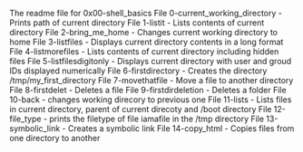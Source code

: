 The readme file for 0x00-shell_basics
File 0-current_working_directory - Prints path of current directory
File 1-listit - Lists contents of current directory
File 2-bring_me_home - Changes current working directory to home
File 3-listfiles - Displays current directory contents in a long format
File 4-listmorefiles - Lists contents of current directory including hidden files
File 5-listfilesdigitonly - Displays current directory with user and groud IDs displayed numerically
File 6-firstdirectory - Creates the directory /tmp/my_first_directory
File 7-movethatfile - Move a file to another directory
File 8-firstdelet - Deletes a file
File 9-firstdirdeletion - Deletes a folder
File 10-back - changes working direcory to previous one
File 11-lists - Lists files in current directory, parent of current direcoty and /boot directory
File 12-file_type - prints the filetype of file iamafile in the /tmp directory
File 13-symbolic_link - Creates a symbolic link
File 14-copy_html - Copies files from one directory to another
